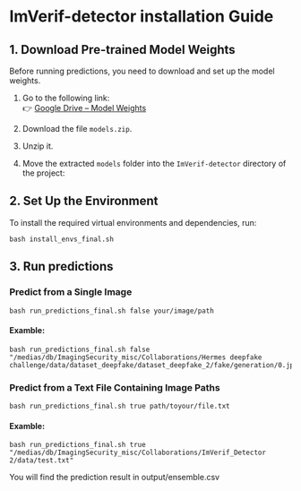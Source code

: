 # ImVerif-detector installation Guide

## 1. Download Pre-trained Model Weights

Before running predictions, you need to download and set up the model weights.

1. Go to the following link:  
   👉 [Google Drive – Model Weights](https://drive.google.com/drive/folders/1ydUjZHFunWYDgLeZ6jpznfMYFGb7hA9K?usp=drive_link)

2. Download the file `models.zip`.

3. Unzip it.

4. Move the extracted `models` folder into the `ImVerif-detector` directory of the project:


## 2. Set Up the Environment
To install the required virtual environments and dependencies, run:

    bash install_envs_final.sh

## 3. Run predictions
### Predict from a Single Image

    bash run_predictions_final.sh false your/image/path

#### Examble:
    bash run_predictions_final.sh false "/medias/db/ImagingSecurity_misc/Collaborations/Hermes deepfake challenge/data/dataset_deepfake/dataset_deepfake_2/fake/generation/0.jpg"

### Predict from a Text File Containing Image Paths

    bash run_predictions_final.sh true path/toyour/file.txt

#### Examble:
    bash run_predictions_final.sh true "/medias/db/ImagingSecurity_misc/Collaborations/ImVerif_Detector 2/data/test.txt"

You will find the prediction result in output/ensemble.csv






